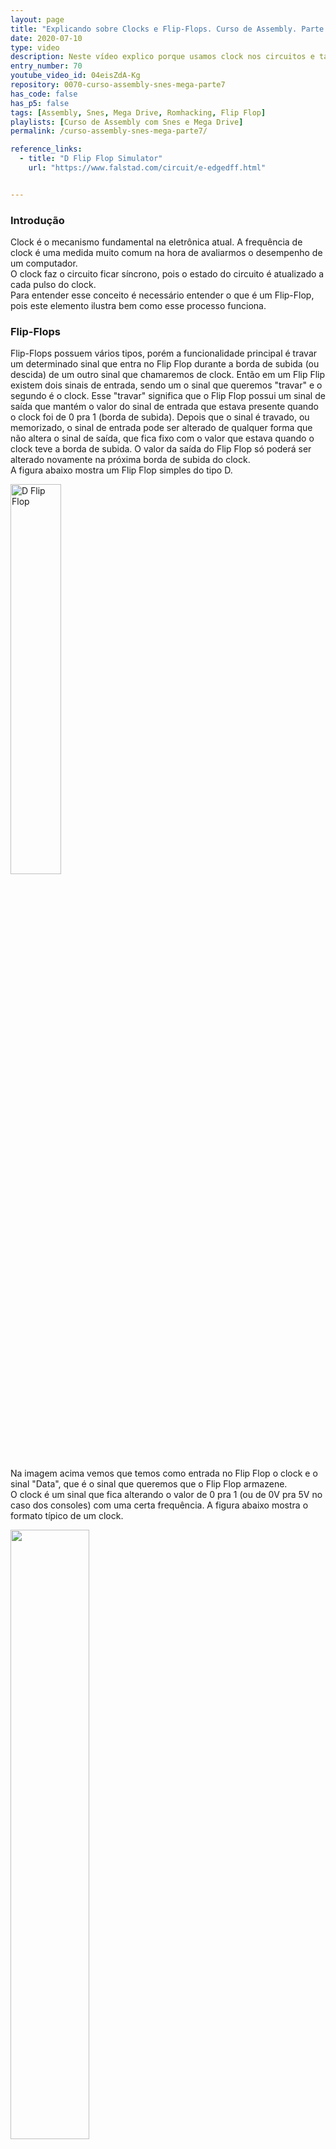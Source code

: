 ```yaml
---
layout: page
title: "Explicando sobre Clocks e Flip-Flops. Curso de Assembly. Parte 7"
date: 2020-07-10
type: video
description: Neste vídeo explico porque usamos clock nos circuitos e também explico o elemento Flip-Flop, que tem um papel muito importante nesta questão.
entry_number: 70
youtube_video_id: 04eisZdA-Kg
repository: 0070-curso-assembly-snes-mega-parte7
has_code: false
has_p5: false
tags: [Assembly, Snes, Mega Drive, Romhacking, Flip Flop]
playlists: [Curso de Assembly com Snes e Mega Drive]
permalink: /curso-assembly-snes-mega-parte7/

reference_links:
  - title: "D Flip Flop Simulator"
    url: "https://www.falstad.com/circuit/e-edgedff.html"


---
```


### Introdução

Clock é o mecanismo fundamental na eletrônica atual. A frequência de clock é uma medida muito comum na hora de avaliarmos o desempenho de um computador.  
O clock faz o circuito ficar síncrono, pois o estado do circuito é atualizado a cada pulso do clock.  
Para entender esse conceito é necessário entender o que é um Flip-Flop, pois este elemento ilustra bem como esse processo funciona.

### Flip-Flops

Flip-Flops possuem vários tipos, porém a funcionalidade principal é travar um determinado sinal que entra no Flip Flop durante a borda de subida (ou descida) de um outro sinal que chamaremos de clock. Então em um Flip Flip existem dois sinais de entrada, sendo um o sinal que queremos "travar" e o segundo é o clock. Esse "travar" significa que o Flip Flop possui um sinal de saída que mantém o valor do sinal de entrada que estava presente quando o clock foi de 0 pra 1 (borda de subida). Depois que o sinal é travado, ou memorizado, o sinal de entrada pode ser alterado de qualquer forma que não altera o sinal de saída, que fica fixo com o valor que estava quando o clock teve a borda de subida. O valor da saída do Flip Flop só poderá ser alterado novamente na próxima borda de subida do clock.  
A figura abaixo mostra um Flip Flop simples do tipo D.  

<img src="/pages_data/{{page.repository}}/dflipflop.png" alt="D Flip Flop" style="width:40%;"/>

Na imagem acima vemos que temos como entrada no Flip Flop o clock e o sinal "Data", que é o sinal que queremos que o Flip Flop armazene.  
O clock é um sinal que fica alterando o valor de 0 pra 1 (ou de 0V pra 5V no caso dos consoles) com uma certa frequência. A figura abaixo mostra o formato típico de um clock.

<img src="/pages_data/{{page.repository}}/clock.png" style="width:50%;"/>

Nos circuitos mais complexos é comum existirem vários clocks diferentes, com diferentes frequência para diferentes partes do circuito. Mas em um Flip Flip pode ser usado qualquer tipo de sinal como clock, e não um que tenha uma frequência fixa o da foto acima. Isso vai da lógica do hardware. O que deve ser entendido é que o Flip Flip armazena o valor na borda de subida do sinal de clock, mas a duração entre uma borda de subida e outra não interessa pro Flip Flop. Como eu disse, depende da lógica que se deseja obter.  
No vídeo eu mostro visualmente o funcionamento de um Flip Flop usando um simulador online. Veja a seção de referência no final desta página.  

### Flip Flop como Memórias

Pela descrição do funcionamento de um Flip Flop, podemos ver que ele pode ser usado como uma memória de 1 bit. O Flip Flop consegue manter um bit de informação por um tempo indefinido, controlado pelo sinal de clock. Na prática ele é usado como memória ou pra manter um estado intermediário de uma operação complexa.  
Se juntarmos 8 Flip Flops conseguimos guardar um byte, o que é justamente como os ***registradores*** são implementados, mas isso veremos nas próximas partes do curso.

### Necessidade de clock no sistema

Na parte anterior do curso, onde falei de memórias, eu argumentei que a leitura ou escrita só deve ser ativada nos chips depois que os pinos de endereço e/ou dados já estiverem estabilizados.  
Eu citei que os componentes eletrônicos possuem um tempo de propagação dos sinais, pois nada é instantâneo. Então uma determinada trilha do circuito pode passar por mais elementos e ter um tempo de propagação maior.  
Então se não existisse clock e os circuitos fossem puramente reativos, os sinais iam sendo gerados e iam sendo propagados internamente nos circuitos com tempos diferentes elementos iriam gerar resultados intermediários diferentes devido ao fatos dos sinais chegarem em momentos diferentes. Então tudo seria uma coisa só trabalhando de forma totalmente reativa, o que levaria a uma bagunça total, e provavelmente nada funcionaria. Ficaria muito complexo trabalhar dessa forma com circuitos complexos, como um processador.  
Um processador executa instruções. Os dados do programa fica a ser executado fica em alguma memória (no cartucho no caso dos consoles). Um processador precisaria então pegar a intrução, injetar esses bits da instrução internamente no processador, decodificar pra ver qual instrução é pra saber o que fazer, executar a instrução, o que muitas vezes envolver operações matemáticas, e no final enviar o resultado pra algum outro lugar, como memória, chip de vídeo, etc.  
Se não tivesse clock, os bits da instrução iriam entrar no processador porém devido ao tempo de propagação diferentes que cada iria sofrer, nada ficaria sincronizado. Se o processador tiver que fazer uma conta de adição por exemplo, o circuito que faz a contar iria receber os bits em tempos diferentes e o resultado iria ficar com valores intermediários diferentes até todos os bits chegarem. O resultado que sai do processador iria ficar todo bagunçado.  
Vou parar por aqui no exemplo, mas dá pra ver que ficaria difícil implementar um processador dessa forma.  
O clock então serve pra resolver esse problema. Quando um sinal é injetado no processador (ou qualquer outro tipo de elemento), podemos ter Flip Flops que travam o sinal. O segredo é fazer com que o tempo entre uma borda de subida de um clock até a próxima borda de subida seja longo o suficiente para que os sinais se estabilizem. Desta forma dividimos o circuito em várias etapas, que são sincronizadas com a batida do clock.  
O Flip Flip é um elemento fundamental neste esquema, pois com ele podemos travar os sinais.  
Então em um processador por exemplo, uma instrução leva vários ciclos de clock para ser completada, pois em cada ciclo de clock alguma coisa é feita.  
Conforme a tecnologia vai avançando, menores ficam os transistores e mais rápidos ficam os componentes, então isso permite que clocks mais rápidos possam ser usados.

